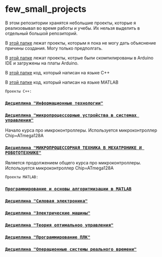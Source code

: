 # few_small_projects
 В этом репозитории хранятся небольшие проекты, которые я реализовывал во время работы и учебы. Их нельзя выделить в отдельный большой репозиторий.

В [этой папке](whithout_explanation) лежат проекты, которым я пока не могу дать объяснение причины создания. Могу только предполгать.

В [этой папке](arduino_board/README.md) лежат проекты, котрые были скомпилированы в Arduino IDE и загружены на платы Arduino.

В [этой папке](C++code/) код, который написан на языке C++

В [этой папке](matlab/) код, который написан на языке MATLAB

	Проекты C++:

### [`Дисциплина "Информационные технологии"`](C++code/cproj_IT/README.md)

### [`Дисциплина "микропроцессорные устройства в системах управления"`](C++code/MBCS/README.md)

Начало курса про имкроконтроллеры. Используется микроконтроллер Chip=ATmega128A

### [`Дисциплина "МИКРОПРОЦЕССОРНАЯ ТЕХНИКА В МЕХАТРОНИКЕ И РОБОТОТЕХНИКЕ"`](C++code/MTinM&R/README.md)

Является продолжением общего курса про микроконтроллеры. Используется микроконтроллер Chip=ATmega128A

	Проекты MATLAB:

### [`Программирование и основы алгоритмизации в MATLAB`](matlab/P&BoA/README.md)

### [`Дисциплина "Силовая электроника"`](matlab/power_electronic/README.md)

### [`Дисциплина "Электрические машины"`](matlab/electrical_machines/README.md)

### [`Дисциплина "Теория оптимальноо управления"`](matlab/optimal_control_theory/README.md)

### [`Дисциплина "Программирование ПЛК"`](matlab/programmable_logic_controllers/README.md)

### [`Дисциплина "Операционные системы реального времени"`](C++code/RTOS/README.md)